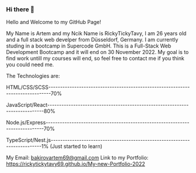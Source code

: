 ### Hi there 👋

Hello and Welcome to my GitHub Page!

My Name is Artem and my Ncik Name is RickyTickyTavy, I am 26 years old and a full stack web develper from Düsseldorf, Germany.
I am currently studing in a bootcamp in Supercode GmbH. This is a Full-Stack Web Development Bootcamp and it will end on 30 November 2022.
My goal is to find work untill my courses will end, so feel free to contact me if you think you could need me.

The Technologies are:

HTML/CSS/SCSS-------------------------------------------------------------------------------70%

JavaScript/React----------------------------------------------------------------------------80%

Node.js/Express-----------------------------------------------------------------------------70%

TypeScript/Nest.js--------------------------------------------------------------------------1% (Just started to learn)

My Email: bakirovartem69@gmail.com              Link to my Portfolio:  https://rickytickytavy69.github.io/My-new-Portfolio-2022
